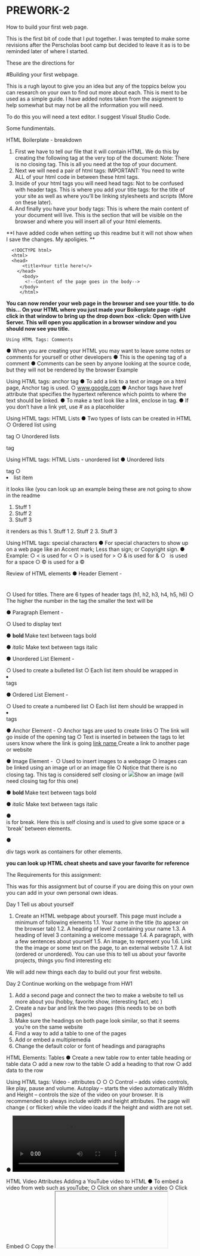 # PREWORK-2
How to build your first web page. 

This is the first bit of code that I put together. 
I was tempted to make some revisions after the Perscholas boot camp 
but decided to leave it as is to be reminded later of where I started.  


These are the directions for 

#Building your first webpage. 

This is a rugh layout to give you an idea but any of the toppics below you can research on your own to find out 
more about each. This is ment to be used as a simple guide. I have added notes taken from the asignment to help somewhat but may not be all the information you will need. 

To do this you will need a text editor. I suggest Visual Studio Code.

Some fundimentals. 

  HTML Boilerplate - breakdown
1. First we have to tell our file that it will contain HTML. We do this by creating the following tag at the very top of the document: <!DOCTYPE html>
Note: There is no closing tag. This is all you need at the top of your document.
2. Next we will need a pair of html tags: <html></html>
IMPORTANT: You need to write ALL of your html code in between these html tags.
3. Inside of your html tags you will need head tags: <head></head>
Not to be confused with header tags. This is where you add your title tags: <title></title> for the title of your site as well as where you’ll be linking stylesheets and scripts (More on these later).
4. And finally you have your body tags: <body></body>
This is where the main content of your document will live. This is the section that will be visible on the browser and where you will insert all of your html elements.

  **I have added code when setting up this readme but it will not show when I save the changes. My apoligies. **
    
      <!DOCTYPE html>
      <html>
      <head>
          <title>Your title here!</>
        </head>
          <body>
           <!--Content of the page goes in the body-->
         </body>
         </html>
  
  **You can now render your web page in the browser and see your title. 
  to do this...
  On your HTML where you just made your Boikerplate page 
  -right click in that window to bring up the drop
  down box
  -click: Open with Live Server. 
  This will open you application in a browser window and you should now see you title.**
  
    Using HTML Tags: Comments
● When you are creating your HTML you may want to leave some notes or comments for yourself or other developers
● This is the opening tag of a comment <!-- and this is the closing tag -->
● Comments can be seen by anyone looking at the source code, but they will not be rendered by the
browser
  Example
<!-- This is a comment -->  

 
   Using HTML tags: anchor tag
● To add a link to a text or image on a html page, Anchor tag is used. ○ <a href = #> www.google.com </a>
● Anchor tags have href attribute that specifies the hypertext reference which points to where the text should be linked.
● To make a text look like a link, enclose in <a> tag.
● If you don’t have a link yet, use # as a placeholder
  
 Using HTML tags: HTML Lists
● Two types of lists can be created in HTML
○ Ordered list using <ol> </ol> tag
○ Unordered lists <ul> </ul> tag

 Using HTML tags: HTML Lists - unordered list
● Unordered lists <ul> </ul> tag ○ <li> list item </li>
        
it looks like (you can look up an example being these are not going to show in the readme
  <ol>
  <li>Stuff 1</li>
  <li>Stuff 2</li>
  <li>Stuff 3</li>
  </ol>
  it renders as this
    1. Stuff 1
    2. Stuff 2
    3. Stuff 3

 Using HTML tags: special characters
● For special characters to show up on a web page like an Accent mark; Less than sign; or Copyright sign. ● Example:
○ &lt; is used for <
○ &gt; is used for >
○ &amp; is used for &
○ &nbsp; is used for a space
○ &copy; is used for a ©
 
   Review of HTML elements
● Header Element - <h1></h1>
○ Used for titles. There are 6 types of header tags (h1,
h2, h3, h4, h5, h6)
○ The higher the number in the tag the smaller the
text will be

● Paragraph Element - <p></p>
○ Used to display text

● <b> bold </b> Make text between tags bold

● <i> italic </i> Make text between tags italic

● Unordered List Element - <ul></ul>
○ Used to create a bulleted list
○ Each list item should be wrapped in <li></li> tags

● Ordered List Element - <ol></ol>
○ Used to create a numbered list
○ Each list item should be wrapped in <li></li> tags

 ● Anchor Element - <a></a>
○ Anchor tags are used to create links
○ The link will go inside of the opening <a> tag
○ Text is inserted in between the tags to let users
know where the link is going
  <a href="url"> link name </a> Create a link to another page or website  
  
● Image Element - <img/>
○ Used to insert images to a webpage
○ Images can be linked using an image url or an
image file
○ Notice that there is no closing tag. This tag is
considered self closing 
  or
  <img src="filename.jpg">Show an image
  (will need closing tag for this one)
  
● <b> bold </b> Make text between tags bold

● <i> italic </i> Make text between tags italic

● <br/> is for break. Here this is self closing and is used to give some space or a 'break' between elements. 

● <div></div> div tags work as containers for other elements. 
  
  **you can look up HTML cheat sheets and save your favorite for reference**

The Requirements for this assignment:

This was for this assignment but of course if you are doing this on your own you can add in your own personal own ideas. 

  
 Day 1 Tell us about yourself
1. Create an HTML webpage about yourself. This page must include a minimum of following elements
1.1. Your name in the title (to appear on the browser tab)
1.2. A heading of level 2 containing your name
1.3. A heading of level 3 containing a welcome message
1.4. A paragraph, with a few sentences about yourself
1.5. An image, to represent you
1.6. Link the the image or some text on the page, to an external website
1.7. A list (ordered or unordered). You can use this to tell us about your favorite projects, things you find interesting etc


We will add new things each day to build out your first website. 

Day 2
Continue working on the webpage from HW1
1. Add a second page and connect the two to make a website to tell us more about you (hobby, favorite show, interesting fact, etc )
2. Create a nav bar and link the two pages (this needs to be on both pages)
3. Make sure the headings on both page look similar, so that it seems you’re on the same website
4. Find a way to add a table to one of the pages
5. Add or embed a multiplemedia
6. Change the default color or font of headings and paragraphs
 
  HTML Elements: Tables
● Create a new table row to enter table heading or table data
○ <tr>add a new row to the table </tr>
○ <th>add a heading to that row </th>
○ <td>add data to the row <td>
  
 Using HTML tags: Video - attributes
 ○ ○ ○
Control – adds video controls, like play, pause and volume.
Autoplay – starts the video automatically
Width and Height – controls the size of the video on your browser. It is recommended to always include width and height attributes. The page will change ( or flicker) while the video loads if the height and width are not set.  

● <video> tag specifies a video or movie to be added to the page
● <source> definies multiple media resources for media elements, such as <video> and <audio>
  
 HTML Video Attributes Adding a YouTube video to HTML
● To embed a video from web such as youTube;
○ Click on share under a video
○ Click Embed
○ Copy the <iframe> tag
○ Include an <iframe> TAG in your web page
○ Use the width and height attributes to specify the dimension of the player
  
  HTML Elements: Navigation Bar
● When your website has more than a single web page, a navigation bar would help users get around
● Menu or navigation to a web page can be added in two way
○ Using lists - Vertical Nav Bar
○ Using Nav tag in HTML - Horizontal Nav Bar

  Create a Nav Bar using lists
● Create an unordered list and menu items
● Add Links to the list items
 
 Look up examples once again due to these not showing in Readme
LINK the Nav Bar
  <body>
    <h1>Hi, lets link stuff.<h1>
      <nav>
        <a href=""> Page 1 </a>
        <a href=""> Page 2 </a>
      </nav>
      
   Using HTML tags: Div
● <div> </div> is like a container of other HTML elements.
● Used to divide your html into different sections (will be more useful when styling the page)
● Wrap elements in div tag and it will look like a block container on the page with stuff in it.

● Add a navigation to your webpage

 Second Web Page
● Create a separate HTML page named stories.html
  
I called it Page 2 up above

● Create a second web page and link the two pages to create your first website

Added Exercises using CSS
Let’s style your website from last HW
1. Underline your name
2. Let’s change font size of all paragraph text
3. Change the font style of list of three of your favorite things
4. Change the background color of entire webpage
5. Change the color of all the anchor tags (linked text) to purple

About CSS

 CSS Declaration
● Consists of a selector, property and attribute selector Property : Value
H1 {
         Color: red;
    Background-color: black
    Font-style: italic;
} 

  CSS Declaration
● Selector:
○ Indicates the name of the TAG you want to change the appearance of.
Note: this affects all TAGS of that name. ■ Ex: h1
● Property:
○ Indicates the change you are making to this TAG.
■ Ex: h1 { color , font type , size... ● Value:
○ Indicates the value you want to give the property.
■ Ex: h1 { color: red, font type: comic sans, size: 16pt ...

      Adding CSS to HTML
● Add <style></style>tag within HTML doc

 CSS: Customize your fonts
● What can you do to style your font?
○ Change color
○ Change font style
○ Change font weight
○ Add font decoration
○ Change font size
○ Change letter spacing
○ And more...?
  
   CSS: Customize your fonts cont.
● Property for bold: font-weight ○ h2{ font-weight: bold }
● Property for Italic: font-style ○ h3{ font-style: italic}
● Property: text-decoration
○ {text-decoration: overline} inserts a line over the text
○ {text-decoration: line-through, strikethrough} places a line through the text
○ {text-decoration: underline} places a line below the text; such as a link.
○ {text-decoration: none}
● h1 {text-decoration: underline blue}
 
 CSS: Customize your fonts
● Property: text-transform
○ {text-transform: capitalize} turns the first letter of every word into uppercase
○ {text-transform: uppercase} turns every letter into uppercase
○ {text-transform: lowercase} turns the first letter of every word into lowercase
○ {text-transform: none}

 CSS: Customize your fonts
● Properties: letter-spacing, word-spacing, line-height, text-align
● letter-spacing and word-spacing properties manipulates the space value between words and letters.
● The line-height property sets the height of the lines in tag without adjusting the size of the font.
● The text-align property will align the text inside a tag to left, right, or center Example:
ex: p {
letter-spacing: 0.5em;
word-spacing: 2em; line-height: 1.5; text-align: center;
}
 
 CSS: Customize your fonts
● h1 {font-size: 12em or 12px, or 12pt or 12%}
● Lengths and Percentages:
○ Em – is the unit for the calculated size of a font. ■ EX: “2em” is two times the current font size.
○ px - is the unit for pixels. ■ 12px
○ pt - is the unit for points. ■ 12pt
○ % - is the unit for percentages. ■ 80%
○ Other units include pc (picas), cm (centimetres), mm (millimetres) and in (inches).
 
 CSS: Customize your text
● CSS has access to 16,777,216 unique colors.
● body {background-color: “red” or “rgb(255,0,0)” or “#ff0000”}
○ Red
❏ Is the same as rgb(255,0,0); Which is the same as; rgb(100%,0%,0%); Which is the same
as; #ff0000; Which is the same as #f00
○ There are 17 valid predefined color names. They are aqua, black, blue, fuchsia, gray, green, lime, maroon, navy, olive, orange, purple, red, silver, teal, white, and yellow.

 CSS Colors: Hexadecimal and Decimal colors
● hex color code in detail ○ #ff0000 :
■ # indicates that it’s a hexadecimal number for color
■ ff or first two digits represent color red’s intensity
■ second and third digits together represent color green’s intensity
■ last two digits represent the intensity of blue in our color
● decimal color code ○ rgb(255,0,0)
■ 255 represents the intensity of color red
■ second digit represents the intensity of color green
■ third digit represents the intensity of color blue
 
 CSS: Text Color and Background Properties
● Text color property: color
● Background color property: background-color
 ○ EX: ■ ■ ■
h1{ color: yellow; background-color: blue; }
body { font-size: 0.8em; color : navy; } h1 { color: ffc; background-color: #009; }
● Note: you can apply the same properties to different selectors (TAGS)

 
Day 3 
 Exercise
❏ Give all four divs different background-color
❏ Dive all four divs a border

  Div tag : HTML and CSS
❏ <div> </div> is like a container of other HTML elements.
❏ Wrap elements in div tag and it will look like a block container on the page with stuff in it.
 
 Span tag: HTML and CSS
❏ <span> tags are used to wrap content within your HTML elements
  
 HTML Input Tags
❏ HTML has a tag for form <form></form>
❏ Create a form in the body of your page
❏ <input> tag is used to create an input field
  <input type = “text” name = “FullName” placeholder = “full name”>
  
  TASK
❏ Create a form on your home page to ask user for any input

  CSS: Hover Selector
❏ The :hover selector is used to manipulate an elements attributes when you mouse over them.

 CSS: Hover Selector
❏ By default, #box1 will have a background color of blue.
When the mouse hovers over #box1, the background color will change to orange.


  HTML Tag: Link - Adding an external .css file
❏ Link tag is used to add CSS (JavaScript and more) file into a HTML page
 ⃞ ⃞ ⃞
rel → relation of the link ; it’s a stylesheet
type → type of the link; it’s a CSS text
href → path to the file that contains all the styling( folder/filename )
 ❏ When styling multiple pages of a website
⃞ good practice is to separate the style from HTML using a separate .css file ⃞ Using a separate file for style keeps the style consistent across pages  
  Add an external .css file
❏ Add an external .css file and link in the head tag of the html file
❏ Move all the styles from HTML to the css file
❏ On the same level as index.html file
⃞ Create a folder name css
⃞ Inside css folder, save css file as style.css
❏ Link the css file in html <head>
 
 
  Add an external .css file
❏ Watch for the path to the style.css
⃞ Here, index is the file where stylesheet is being linked.
  
    Folder Structure
● index.html : This is your landing page
● css/ : This is where you save your main.css file
● images/ : This is where you save all of your images
○ pic.jpeg
○ pic2.png
○ pic3.gif
● pages/ : This is where all other pages get saved:
○ about.html
○ gallery.html
 
 
1. Make sure you a folder structure for your website (see previous slide)
2. Create a single style.css file and move styling in this file for both of your web pages
3. Make sure both pages have
 a. b. c. d.
4. Add
5. Use
Same page background color
Same style for <h1> <h3>
Same font in both pages
Same layout/box model applied to both pages
a form on one of your pages. You can use this to ask visitors for suggestions or anything else you like id selector to style a paragraph on only one of the page
  
  Finish up your portfolio website.
1. Go over the assignment instructions and make sure you’ve all the required HTML tags
2. Use at least two of the position properties for your images and divs
3. Can you change the default display property of at least two elements
4. Submit your assignment. 
 
 
 
